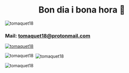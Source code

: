 <h1 align="center">Bon dia i bona hora 👋</h1>

<p align="left"> <img src="https://komarev.com/ghpvc/?username=tomaquet18&label=Profile%20views&color=0e75b6&style=flat" alt="tomaquet18" /> </p>
<h3>Mail: <a href="mailto:tomaquet18@protonmail.com">tomaquet18@protonmail.com</a></h3>

<p align="left"> <a href="https://github.com/ryo-ma/github-profile-trophy"><img src="https://github-profile-trophy.vercel.app/?username=tomaquet18" alt="tomaquet18" /></a> </p>

<p><img align="left" src="https://github-readme-stats.vercel.app/api/top-langs?username=tomaquet18&show_icons=true&locale=en&layout=compact" alt="tomaquet18" /></p>

<p>&nbsp;<img align="center" src="https://github-readme-stats.vercel.app/api?username=tomaquet18&show_icons=true&locale=en" alt="tomaquet18" /></p>

<p><img align="center" src="https://github-readme-streak-stats.herokuapp.com/?user=tomaquet18&" alt="tomaquet18" /></p>
